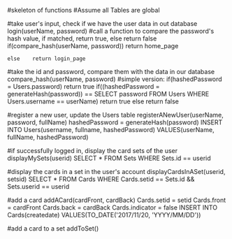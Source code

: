 #skeleton of functions
#Assume all Tables are global

#take user's input, check if we have the user data in out database
login(userName, password)
	#call a function to compare the password's hash value, if matched, return true, else return false
	if(compare_hash(userName, password))
		return home_page

	else	return login_page

#take the id and password, compare them with the data in our database
compare_hash(userName, password)
	#simple version: if(hashedPassword = Users.password) return true
	if((hashedPassword = generateHash(password)) == SELECT password FROM Users WHERE Users.username == userName)
		return true
	else
		return false

#register a new user, update the Users table
registerANewUser(userName, password, fullName)
	hashedPassword = generateHash(password)
	INSERT INTO Users(username, fullname, hashedPassword)
	VALUES(userName,  fullName, hashedPassword)

#if successfully logged in, display the card sets of the user
displayMySets(userid) 
	SELECT * FROM Sets
	WHERE Sets.id == userid

#display the cards in a set in the user's account
displayCardsInASet(userid, setsid)
	SELECT * FROM Cards
	WHERE Cards.setid == Sets.id && Sets.userid == userid

#add a card 
addACard(cardFront, cardBack)
	Cards.setid = setid
	Cards.front = cardFront
	Cards.back = cardBack
	Cards.indicator = false
	INSERT INTO Cards(createdate) VALUES(TO_DATE('2017/11/20, 'YYYY/MM/DD'))
	
#add a card to a set
addToSet()

